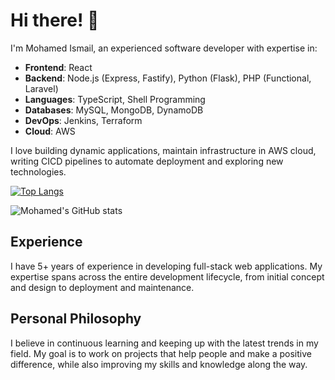 
# Hi there! 👋

I'm Mohamed Ismail, an experienced software developer with expertise in:

- **Frontend**: React
- **Backend**: Node.js (Express, Fastify), Python (Flask), PHP (Functional, Laravel)
- **Languages**: TypeScript, Shell Programming
- **Databases**: MySQL, MongoDB, DynamoDB
- **DevOps**: Jenkins, Terraform
- **Cloud**: AWS

I love building dynamic applications, maintain infrastructure in AWS cloud, writing CICD pipelines to automate deployment and exploring new technologies. 

[![Top Langs](https://github-readme-stats.vercel.app/api/top-langs/?username=anuraghazra&size_weight=0.5&count_weight=0.5&hide=html&langs_count=5&layout=donut)](https://github.com/iam-jmismail/github-readme-stats)

![Mohamed's GitHub stats](https://github-readme-stats.vercel.app/api?username=iam-jmismail&show=reviews,discussions_started,discussions_answered,prs_merged,prs_merged_percentage&show_icons=true)



## Experience
I have 5+ years of experience in developing full-stack web applications. My expertise spans across the entire development lifecycle, from initial concept and design to deployment and maintenance.

## Personal Philosophy
I believe in continuous learning and keeping up with the latest trends in my field. My goal is to work on projects that help people and make a positive difference, while also improving my skills and knowledge along the way.

